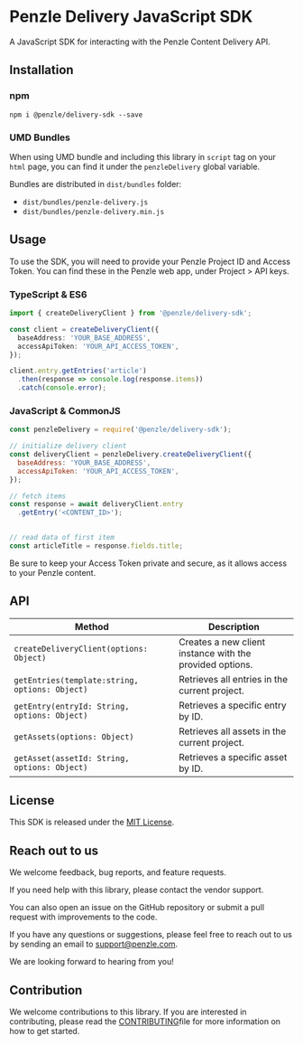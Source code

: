 # Penzle Delivery JavaScript SDK

A JavaScript SDK for interacting with the Penzle Content Delivery API.

## Installation

### npm

```
npm i @penzle/delivery-sdk --save
```

### UMD Bundles

When using UMD bundle and including this library in `script` tag on your `html` page, you can find it under the
`penzleDelivery` global variable.

Bundles are distributed in `dist/bundles` folder:

-   `dist/bundles/penzle-delivery.js`
-   `dist/bundles/penzle-delivery.min.js`

## Usage

To use the SDK, you will need to provide your Penzle Project ID and Access Token. You can find these in the Penzle web app, under Project > API keys.

### TypeScript & ES6

```typescript
import { createDeliveryClient } from '@penzle/delivery-sdk';

const client = createDeliveryClient({
  baseAddress: 'YOUR_BASE_ADDRESS',
  accessApiToken: 'YOUR_API_ACCESS_TOKEN',
});

client.entry.getEntries('article')
  .then(response => console.log(response.items))
  .catch(console.error);
```


### JavaScript & CommonJS

```javascript
const penzleDelivery = require('@penzle/delivery-sdk');

// initialize delivery client
const deliveryClient = penzleDelivery.createDeliveryClient({
  baseAddress: 'YOUR_BASE_ADDRESS',
  accessApiToken: 'YOUR_API_ACCESS_TOKEN',
});

// fetch items
const response = await deliveryClient.entry
  .getEntry('<CONTENT_ID>');
  

// read data of first item
const articleTitle = response.fields.title;
```
Be sure to keep your Access Token private and secure, as it allows access to your Penzle content.

## API

| Method | Description |
| ------ | ----------- |
| `createDeliveryClient(options: Object)` | Creates a new client instance with the provided options. |
| `getEntries(template:string, options: Object)` | Retrieves all entries in the current project. |
| `getEntry(entryId: String, options: Object)` | Retrieves a specific entry by ID. |
| `getAssets(options: Object)` | Retrieves all assets in the current project. |
| `getAsset(assetId: String, options: Object)` | Retrieves a specific asset by ID. |

## License

This SDK is released under the [MIT License](./LICENSE).

## Reach out to us

We welcome feedback, bug reports, and feature requests.

If you need help with this library, please contact the vendor support.

You can also open an issue on the GitHub repository or submit a pull request with improvements to the code.

If you have any questions or suggestions, please feel free to reach out to us by sending an email to support@penzle.com.

We are looking forward to hearing from you!

## Contribution

We welcome contributions to this library. If you are interested in contributing, please read the [CONTRIBUTING](./CONTRIBUTING.md)file for more information on how to get started.